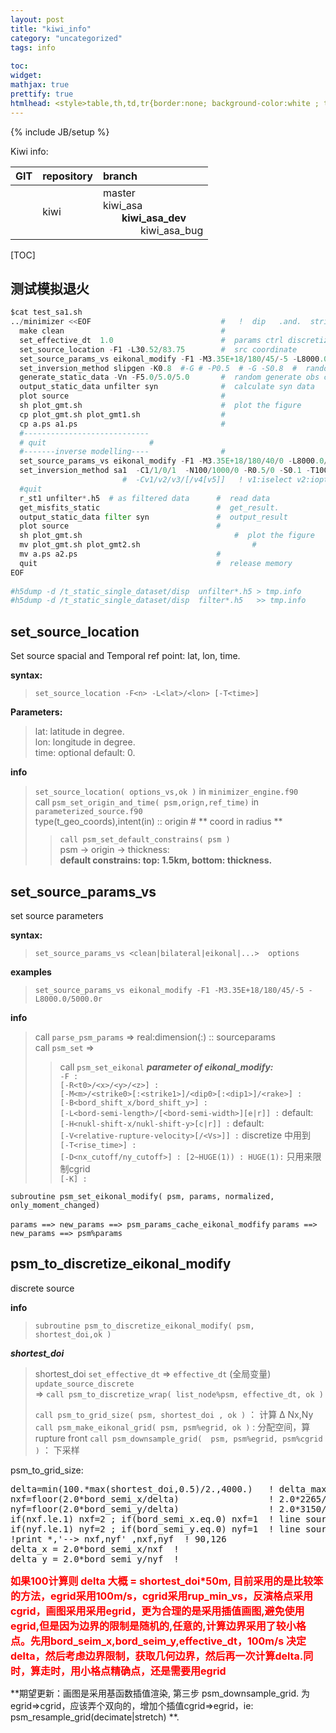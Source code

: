 ```yaml
---
layout: post
title: "kiwi_info"
category: "uncategorized"
tags: info
 
toc:
widget:
mathjax: true
prettify: true
htmlhead: <style>table,th,td,tr{border:none; background-color:white ; text-align:left;width:auto;padding-left:20px;}</style>
---
```

{% include JB/setup %}
 
Kiwi info:

GIT | repository | branch
--- | ---------- | :----
    | kiwi       | master<br/>kiwi_asa<br/><strong style="padding-left:30px">kiwi_asa_dev</strong> <br/><span style="padding-left:60px">kiwi_asa_bug</span>

<!--end_excerpt-->

[TOC]

## 测试模拟退火

```python
$cat test_sa1.sh
../minimizer <<EOF                             #   !  dip   .and.  strike  
  make clean                                   #
  set_effective_dt  1.0                        #  params ctrl discretize size
  set_source_location -F1 -L30.52/83.75        #  src coordinate
  set_source_params_vs eikonal_modify -F1 -M3.35E+18/180/45/-5 -L8000.0/5000.0r
  set_inversion_method slipgen -K0.8  #-G # -P0.5  # -G -S0.8  #  random generate slip-distribution 
  generate_static_data -Vn -F5.0/5.0/5.0       #  random generate obs coordinate
  output_static_data unfilter syn              #  calculate syn data
  plot source                                  #  
  sh plot_gmt.sh                               #  plot the figure
  cp plot_gmt.sh plot_gmt1.sh                  #
  cp a.ps a1.ps                                #   
  #---------------------------- 
  # quit 				       #
  #-------inverse modelling----                #
  set_source_params_vs eikonal_modify -F1 -M3.35E+18/180/40/0 -L8000.0/5000.0r
  set_inversion_method sa1  -C1/1/0/1  -N100/1000/0 -R0.5/0 -S0.1 -T100/100
                         #  -Cv1/v2/v3/[/v4[v5]]   ! v1:iselect v2:ioptimize. v3: imisfit v4:ireduction: v5:istartmodel
  #quit
  r_st1 unfilter*.h5  # as filtered data      #  read data
  get_misfits_static                          #  get_result.
  output_static_data filter syn               #  output_result
  plot source                                 #  
  sh plot_gmt.sh                                  #  plot the figure
  mv plot_gmt.sh plot_gmt2.sh                         #  
  mv a.ps a2.ps                               #  
  quit                                        #  release memory
EOF
  
#h5dump -d /t_static_single_dataset/disp  unfilter*.h5 > tmp.info
#h5dump -d /t_static_single_dataset/disp  filter*.h5   >> tmp.info

```


## set_source_location
Set source spacial and Temporal ref point:  lat, lon, time.

**syntax:**  
>`set_source_location -F<n> -L<lat>/<lon> [-T<time>]`

**Parameters:**  
> lat: latitude in degree.  
> lon: longitude in degree.  
> time: optional default: 0. 

**info**     
> `set_source_location( options_vs,ok )` in `minimizer_engine.f90`      
> call  `psm_set_origin_and_time( psm,orign,ref_time)` in `parameterized_source.f90`   
> type(t_geo_coords),intent(in) :: origin  # ** coord in radius **    
>> `call psm_set_default_constrains( psm )`     
>>  psm -> origin -> thickness:    
>>  **default constrains: top: 1.5km, bottom:  thickness.**     

## set_source_params_vs
set source parameters 

**syntax:**   
>`set_source_params_vs <clean|bilateral|eikonal|...>  options`   

**examples**    
>`set_source_params_vs eikonal_modify -F1 -M3.35E+18/180/45/-5 -L8000.0/5000.0r`   

**info**   
> call `parse_psm_params` => real:dimension(:) :: sourceparams  
> call `psm_set`  =>  
>> call `psm_set_eikonal` 
>> ***parameter of eikonal_modify:***    
`-F :`   
`[-R<t0>/<x>/<y>/<z>] :`   
`[-M<m>/<strike0>[:<strike1>]/<dip0>[:<dip1>]/<rake>] :`   
`[-B<bord_shift_x/bord_shift_y>] :`   
`[-L<bord-semi-length>/[<bord-semi-width>][e|r]] :` default:     
`[-H<nukl-shift-x/nukl-shift-y>[c|r]] :` default:    
`[-V<relative-rupture-velocity>[/<Vs>]] :`  discretize 中用到   
`[-T<rise_time>] :`   
`[-D<nx_cutoff/ny_cutoff>] : [2~HUGE(1)) : HUGE(1):` 只用来限制cgrid  
`[-K] :`   

`subroutine psm_set_eikonal_modify( psm, params, normalized, only_moment_changed)`

`params ==> new_params ==> psm_params_cache_eikonal_modfify`
`params ==> new_params ==> psm%params`

## psm_to_discretize_eikonal_modify ##
discrete source

**info**
>`subroutine psm_to_discretize_eikonal_modify( psm, shortest_doi,ok )`

***shortest_doi***     
>shortest_doi
>`set_effective_dt` => `effective_dt` (全局变量)    
>`update_source_discrete`    
> => `call psm_to_discretize_wrap( list_node%psm, effective_dt, ok )` 
>   
>   
> `call psm_to_grid_size( psm, shortest_doi , ok )`   ： 计算 &Delta; Nx,Ny
> `call psm_make_eikonal_grid( psm, psm%egrid, ok )`  :  分配空间，算rupture front
> `call psm_downsample_grid(  psm, psm%egrid, psm%cgrid )` ： 下采样


psm_to_grid_size:
<pre class="linenums:4">
delta=min(100.*max(shortest_doi,0.5)/2.,4000.)   ! delta_max=4km     ; delta_min= 100*0.25=25m
nxf=floor(2.0*bord_semi_x/delta)                 ! 2.0*2265/50=90    ; 
nyf=floor(2.0*bord_semi_y/delta)                 ! 2.0*3150/50=126
if(nxf.le.1) nxf=2 ; if(bord_semi_x.eq.0) nxf=1  ! line source
if(nyf.le.1) nyf=2 ; if(bord_semi_y.eq.0) nyf=1  ! line source
!print *,'--> nxf,nyf' ,nxf,nyf  ! 90,126
delta_x = 2.0*bord_semi_x/nxf  ! 
delta_y = 2.0*bord_semi_y/nyf  !
</pre>
<font size="3" color="red" style="font-weight:bold;">  如果100计算则 delta 大概 = shortest_doi*50m, 目前采用的是比较笨的方法，egrid采用100m/s，cgrid采用rup_min_vs，反演格点采用cgrid，画图采用采用egrid，更为合理的是采用插值画图,避免使用egrid,但是因为边界的限制是随机的,任意的,计算边界采用了较小格点。先用bord_seim_x,bord_seim_y,effective_dt，100m/s 决定delta，然后考虑边界限制，获取几何边界，然后再一次计算delta.同时，算走时，用小格点精确点，还是需要用egrid</font>

**期望更新：画图是采用基函数插值渲染, 第三步 psm_downsample_grid. 为egrid=>cgrid，应该弄个双向的，增加个插值cgrid=>egrid，ie: psm_resample_grid(decimate|stretch) **. 


